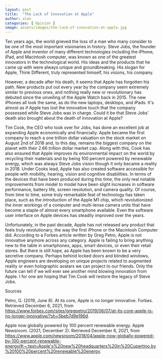 ```yaml
---
layout: post
title:  "The Lack of Innovation at Apple"
author: alan
categories: [ Opinion ]
image: assets/images/the-lack-of-innovation-at-apple.jpg
---
```


Ten years ago, the world grieved the loss of a man who many consider to be one of the most important visionaries in history. Steve Jobs, the founder of Apple and inventor of many different technologies including the iPhone, iPad, and Macintosh computer, was known as one of the greatest innovators in the technological world. His ideas and the products that he came up with were always unique and groundbreaking. His slogan for Apple, Think Different, truly represented himself, his visions, his company.

However, a decade after his death, it seems that Apple has forgotten his path. New products put out every year by the company seem extremely similar to previous ones, and nothing really new or revolutionary has debuted since the unveiling of the Apple Watch back in 2015.  The new iPhones all look the same, as do the new laptops, desktops, and iPads. It's almost as if Apple has lost the innovative touch that the company possessed while Steve Jobs was in charge. Could it be that Steve Jobs' death also brought about the death of innovation at Apple?

Tim Cook, the CEO who took over for Jobs, has done an excellent job at expanding Apple economically and financially. Apple became the first company to reach a one trillion dollar valuation on the stock market on August 2nd of 2018 and, to this day, remains the biggest company on the planet with their 2.66 trillion dollar market cap. Along with this, Cook has also ensured that Apple improves its environmental impact on the world by recycling their materials and by being 100 percent powered by renewable energy, which was always Steve Jobs vision though it only became a reality in 2018. Under Cooks lead, Apple has also created software accessible for people with mobility, hearing, vision and cognitive disabilities. In terms of the devices that have been produced during this time, the only real notable improvements from model to model have been slight increases in software performance, battery life, screen resolution, and camera quality. Of course, from time to time, some truly remarkable feat of technology has taken place, such as the introduction of the Apple M1 chip, which revolutionized the inner workings of a computer and multi-lense camera units that have become a staple of almost every smartphone available. Even the software user interface on Apple devices has steadily improved over the years.

Unfortunately, in the past decade, Apple has not released any product that feels truly revolutionary, the way the first iPhone or the Macintosh Computer did. According to a Forbes article written by Greg Petro, Apple is not innovative anymore across any category. Apple is failing to bring anything new to the table in smartphones, apps, smart devices, or even their retail stores. But there is still hope, as Apple has been known to be a very secretive company. Perhaps behind locked doors and blinded windows, Apple engineers are developing on unique projects related to augmented reality or even holographic avatars we can project to our friends. Only the future can tell if we will ever see another mind blowing innovation from Apple. I for one am hoping that Tim Cook will restore the legacy of Steve Jobs. 

Sources 

Petro, G. (2019, June 8). At its core, Apple is no longer innovative. Forbes. Retrieved December 6, 2021, from https://www.forbes.com/sites/gregpetro/2019/06/07/at-its-core-apple-is-no-longer-innovative/?sh=5beb7d9e196d. 

Apple now globally powered by 100 percent renewable energy. Apple Newsroom. (2021, December 2). Retrieved December 6, 2021, from https://www.apple.com/newsroom/2018/04/apple-now-globally-powered-by-100-percent-renewable-energy/#:~:text=Apple's%20new%20headquarters%20in%20Cupertino,by%20100%20percent%20renewable%20energy. 


